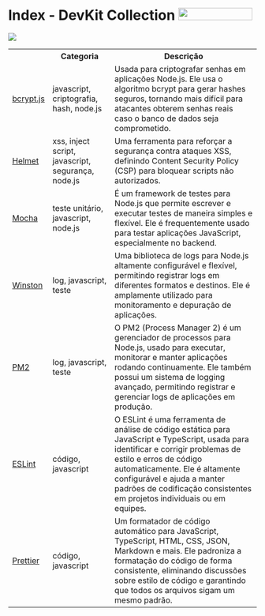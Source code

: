 <h1>Index - DevKit Collection <img
        src="https://img.shields.io/static/v1?label=STATUS&message=1ª VERSÃO&color=GREEN&style=for-the-badge"
        width="150" height="25" />
</h1>

<img src="https://visitor-badge.laobi.icu/badge?page_id=devkit-collection&" />

<table>
    <tr>
        <th></th>
        <th>Categoria</th>
        <th>Descrição</th>
    </tr>
    <tr>
        <td>
            <a href="https://www.npmjs.com/package/bcrypt">bcrypt.js</a>
        </td>
        <td>javascript, criptografia, hash, node.js</td>
        <td>Usada para criptografar senhas em aplicações Node.js. Ele usa o algoritmo bcrypt para gerar hashes seguros,
            tornando mais difícil para atacantes obterem senhas reais caso o banco de dados seja comprometido.</td>
    </tr>
    <tr>
        <td>
            <a href="">Helmet</a>
        </td>
        <td>xss, inject script, javascript, segurança, node.js</td>
        <td>Uma ferramenta para reforçar a segurança contra ataques XSS, definindo Content Security Policy (CSP) para
            bloquear scripts não autorizados.</td>
    </tr>
    <tr>
        <td>
            <a href="https://mochajs.org/">Mocha</a>
        </td>
        <td>teste unitário, javascript, node.js</td>
        <td>É um framework de testes para Node.js que permite escrever e executar testes de maneira simples e flexível.
            Ele é frequentemente usado para testar aplicações JavaScript, especialmente no backend.</td>
    </tr>
    <tr>
        <td>
            <a href="https://www.npmjs.com/package/winston">Winston</a>
        </td>
        <td>log, javascript, teste</td>
        <td>Uma biblioteca de logs para Node.js altamente configurável e flexível, permitindo registrar logs em
            diferentes formatos e destinos. Ele é amplamente utilizado para monitoramento e depuração de aplicações.
        </td>
    </tr>
    <tr>
        <td>
            <a href="https://github.com/Unitech/pm2">PM2</a>
        </td>
        <td>log, javascript, teste</td>
        <td>O PM2 (Process Manager 2) é um gerenciador de processos para Node.js, usado para executar, monitorar e
            manter aplicações rodando continuamente. Ele também possui um sistema de logging avançado, permitindo
            registrar e gerenciar logs de aplicações em produção.</td>
    </tr>
    <tr>
        <td>
            <a href="https://eslint.org/">ESLint</a>
        </td>
        <td>código, javascript</td>
        <td>O ESLint é uma ferramenta de análise de código estática para JavaScript e TypeScript, usada para identificar
            e corrigir problemas de estilo e erros de código automaticamente. Ele é altamente configurável e ajuda a
            manter padrões de codificação consistentes em projetos individuais ou em equipes.</td>
    </tr>
    <tr>
        <td>
            <a href="https://prettier.io/">Prettier</a>
        </td>
        <td>código, javascript</td>
        <td>Um formatador de código automático para JavaScript, TypeScript, HTML, CSS, JSON, Markdown e mais. Ele
            padroniza a formatação do código de forma consistente, eliminando discussões sobre estilo de código e
            garantindo que todos os arquivos sigam um mesmo padrão.</td>
    </tr>
</table>